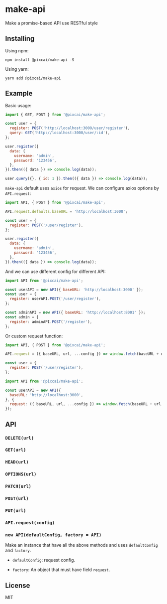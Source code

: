 make-api
=========
Make a promise-based API use RESTful style

Installing
---------

Using npm:

`npm install @pixcai/make-api -S`

Using yarn:

`yarn add @pixcai/make-api`

Example
---------

Basic usage:
```js
import { GET, POST } from '@pixcai/make-api';

const user = {
  register: POST('http://localhost:3000/user/register'),
  query: GET('http://localhost:3000/user/:id'),
};

user.register({
  data: {
    username: 'admin',
    password: '123456',
  },
}).then(({ data }) => console.log(data));

user.query({}, { id: 1 }).then(({ data }) => console.log(data));
```
`make-api` default uses `axios` for request. We can configure axios options by `API.request`:
```js
import API, { POST } from '@pixcai/make-api';

API.request.defaults.baseURL = 'http://localhost:3000';

const user = {
  register: POST('/user/register'),
};

user.register({
  data: {
    username: 'admin',
    password: '123456',
  },
}).then(({ data }) => console.log(data));
```
And we can use different config for different API:
```js
import API from '@pixcai/make-api';

const userAPI = new API({ baseURL: 'http://localhost:3000' });
const user = {
  register: userAPI.POST('/user/register'),
};

const adminAPI = new API({ baseURL: 'http://localhost:8001' });
const admin = {
  register: adminAPI.POST('/register'),
};
```
Or custom request function:
```js
import API, { POST } from '@pixcai/make-api';

API.request = ({ baseURL, url, ...config }) => window.fetch(baseURL + url, config);

const user = {
  register: POST('/user/register'),
};
```
```js
import API from '@pixcai/make-api';

const userAPI = new API({
  baseURL: 'http://localhost:3000',
}, {
  request: ({ baseURL, url, ...config }) => window.fetch(baseURL + url, config),
});
```

API
---------

### `DELETE(url)`
### `GET(url)`
### `HEAD(url)`
### `OPTIONS(url)`
### `PATCH(url)`
### `POST(url)`
### `PUT(url)`
### `API.request(config)`

### `new API(defaultConfig, factory = API)`

Make an instance that have all the above methods and uses `defaultConfig` and `factory`.

- `defaultConfig`: request config.

- `factory`: An object that must have field `request`.

License
---------

MIT
